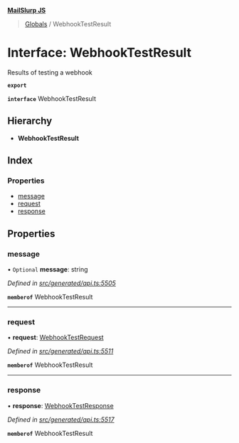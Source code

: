 **[MailSlurp JS](../README.md)**

> [Globals](../README.md) / WebhookTestResult

# Interface: WebhookTestResult

Results of testing a webhook

**`export`** 

**`interface`** WebhookTestResult

## Hierarchy

* **WebhookTestResult**

## Index

### Properties

* [message](webhooktestresult.md#message)
* [request](webhooktestresult.md#request)
* [response](webhooktestresult.md#response)

## Properties

### message

• `Optional` **message**: string

*Defined in [src/generated/api.ts:5505](https://github.com/mailslurp/mailslurp-client/blob/24bff2e/src/generated/api.ts#L5505)*

**`memberof`** WebhookTestResult

___

### request

•  **request**: [WebhookTestRequest](../modules/webhooktestrequest.md)

*Defined in [src/generated/api.ts:5511](https://github.com/mailslurp/mailslurp-client/blob/24bff2e/src/generated/api.ts#L5511)*

**`memberof`** WebhookTestResult

___

### response

•  **response**: [WebhookTestResponse](webhooktestresponse.md)

*Defined in [src/generated/api.ts:5517](https://github.com/mailslurp/mailslurp-client/blob/24bff2e/src/generated/api.ts#L5517)*

**`memberof`** WebhookTestResult
